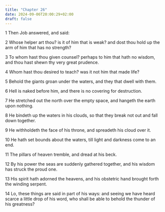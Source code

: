```yaml
---
title: "Chapter 26"
date: 2024-09-06T20:00:29+02:00
draft: false
---
```



1 Then Job answered, and said:

2 Whose helper art thou? is it of him that is weak? and dost thou hold up the arm of him that has no strength?

3 To whom hast thou given counsel? perhaps to him that hath no wisdom, and thou hast shewn thy very great prudence.

4 Whom hast thou desired to teach? was it not him that made life?

5 Behold the giants groan under the waters, and they that dwell with them.

6 Hell is naked before him, and there is no covering for destruction.

7 He stretched out the north over the empty space, and hangeth the earth upon nothing.

8 He bindeth up the waters in his clouds, so that they break not out and fall down together.

9 He withholdeth the face of his throne, and spreadeth his cloud over it.

10 He hath set bounds about the waters, till light and darkness come to an end.

11 The pillars of heaven tremble, and dread at his beck.

12 By his power the seas are suddenly gathered together, and his wisdom has struck the proud one.

13 His spirit hath adorned the heavens, and his obstetric hand brought forth the winding serpent.

14 Lo, these things are said in part of his ways: and seeing we have heard scarce a little drop of his word, who shall be able to behold the thunder of his greatness?

